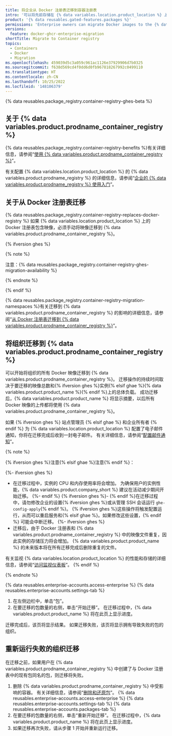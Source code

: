 ```yaml
---
title: 将企业从 Docker 注册表迁移到容器注册表
intro: '可以将先前存储在 {% data variables.location.product_location %} 上的 Docker 注册表中的 Docker 映像迁移到 {% data variables.product.prodname_container_registry %}。'
product: '{% data reusables.gated-features.packages %}'
permissions: 'Enterprise owners can migrate Docker images to the {% data variables.product.prodname_container_registry %}.'
versions:
  feature: docker-ghcr-enterprise-migration
shortTitle: Migrate to Container registry
topics:
  - Containers
  - Docker
  - Migration
ms.openlocfilehash: 459039d5c3a059c961ac1126e37929906d7b0325
ms.sourcegitcommit: f638d569cd4f0dd6d0fb967818267992c0499110
ms.translationtype: HT
ms.contentlocale: zh-CN
ms.lasthandoff: 10/25/2022
ms.locfileid: '148106379'
---
```

{% data reusables.package_registry.container-registry-ghes-beta %}

## 关于 {% data variables.product.prodname_container_registry %}

{% data reusables.package_registry.container-registry-benefits %}有关详细信息，请参阅“[使用 {% data variables.product.prodname_container_registry %}](/packages/working-with-a-github-packages-registry/working-with-the-container-registry)”。

有关配置 {% data variables.location.product_location %} 的 {% data variables.product.prodname_registry %} 的详细信息，请参阅“[企业的 {% data variables.product.prodname_registry %} 使用入门](/admin/packages/getting-started-with-github-packages-for-your-enterprise)”。

## 关于从 Docker 注册表迁移

{% data reusables.package_registry.container-registry-replaces-docker-registry %} 如果 {% data variables.location.product_location %} 上的 Docker 注册表包含映像，必须手动将映像迁移到 {% data variables.product.prodname_container_registry %}。

{% ifversion ghes %}

{% note %}

注意：{% data reusables.package_registry.container-registry-ghes-migration-availability %}

{% endnote %}

{% endif %}

{% data reusables.package_registry.container-registry-migration-namespaces %}有关迁移到 {% data variables.product.prodname_container_registry %} 的影响的详细信息，请参阅“[从 Docker 注册表迁移到 {% data variables.product.prodname_container_registry %}](/packages/working-with-a-github-packages-registry/migrating-to-the-container-registry-from-the-docker-registry#about-migration-from-the-docker-registry)”。

## 将组织迁移到 {% data variables.product.prodname_container_registry %}

可以开始将组织的所有 Docker 映像迁移到 {% data variables.product.prodname_container_registry %}。 迁移操作的持续时间取决于要迁移的映像总数和{% ifversion ghes %}实例{% elsif ghae %}{% data variables.product.product_name %}{% endif %}上的总体负载。 成功迁移后，{% data variables.product.product_name %} 将显示摘要，以后所有 Docker 映像的上传都将使用 {% data variables.product.prodname_container_registry %}。

如果 {% ifversion ghes %} 站点管理员 {% elsif ghae %} 和企业所有者 {% endif %} 为 {% data variables.location.product_location %} 配置了电子邮件通知，你将在迁移完成后收到一封电子邮件。 有关详细信息，请参阅“[配置邮件通知](/admin/configuration/configuring-your-enterprise/configuring-email-for-notifications)”。

{% note %}

{% ifversion ghes %}注意{% elsif ghae %}注意{% endif %}：

{%- ifversion ghes %}
- 在迁移过程中，实例的 CPU 和内存使用率将会增加。 为确保用户的实例性能，{% data variables.product.company_short %} 建议在活动减少期间开始迁移。
{%- endif %} {% ifversion ghes %}- {% endif %}在迁移过程中，请勿修改企业的设置{% ifversion ghes %}或从管理 SSH 会话运行 `ghe-config-apply`{% endif %}。 {% ifversion ghes %}这些操作将触发配置运行，从而可以重启服务和{% elsif ghae %}。如果修改这些设置，{% endif %} 可能会中断迁移。
{%- ifversion ghes %}
- 迁移后，由于 Docker 注册表和 {% data variables.product.prodname_container_registry %} 中的映像文件重复，因此实例的存储压力将会增加。 {% data variables.product.product_name %} 的未来版本将在所有迁移完成后删除重复的文件。

有关监视 {% data variables.location.product_location %} 的性能和存储的详细信息，请参阅“[访问监视仪表板](/admin/enterprise-management/monitoring-your-appliance/accessing-the-monitor-dashboard)”。
{% endif %}

{% endnote %}

{% data reusables.enterprise-accounts.access-enterprise %} {% data reusables.enterprise-accounts.settings-tab %}
1. 在左侧边栏中，单击“包”。
1. 在要迁移的包数量的右侧，单击“开始迁移”。 在迁移过程中，{% data variables.product.product_name %} 将在此页上显示进度。

迁移完成后，该页将显示结果。 如果迁移失败，该页将显示拥有导致失败的包的组织。

## 重新运行失败的组织迁移

在迁移之前，如果用户在 {% data variables.product.prodname_container_registry %} 中创建了与 Docker 注册表中的现有包同名的包，则迁移将失败。

1. 删除 {% data variables.product.prodname_container_registry %} 中受影响的容器。 有关详细信息，请参阅“[删除和还原包](/packages/learn-github-packages/deleting-and-restoring-a-package#deleting-a-version-of-an-organization-scoped-package-on-github)”。
{% data reusables.enterprise-accounts.access-enterprise %} {% data reusables.enterprise-accounts.settings-tab %} {% data reusables.enterprise-accounts.packages-tab %}
1. 在要迁移的包数量的右侧，单击“重新开始迁移”。 在迁移过程中，{% data variables.product.product_name %} 将在此页上显示进度。
1. 如果迁移再次失败，请从步骤 1 开始并重新运行迁移。
